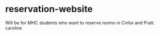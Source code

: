 # reservation-website
Will be for MHC students who want to reserve rooms in Ciritui and Pratt.
caroline
